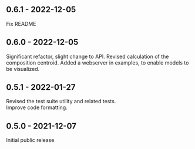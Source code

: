 ## 0.6.1 - 2022-12-05
Fix README

## 0.6.0 - 2022-12-05
Significant refactor, slight change to API.
Revised calculation of the composition centroid.
Added a webserver in examples, to enable models to be visualized.

## 0.5.1 - 2022-01-27
Revised the test suite utility and related tests.  
Improve code formatting.

## 0.5.0 - 2021-12-07
Initial public release
